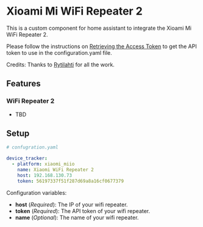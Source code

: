 # Xioami Mi WiFi Repeater 2

This is a custom component for home assistant to integrate the Xioami Mi WiFi Repeater 2.

Please follow the instructions on [Retrieving the Access Token](https://home-assistant.io/components/xiaomi/#retrieving-the-access-token) to get the API token to use in the configuration.yaml file.

Credits: Thanks to [Rytilahti](https://github.com/rytilahti/python-miio) for all the work.

## Features

### WiFi Repeater 2

* TBD

## Setup

```yaml
# confugration.yaml

device_tracker:
  - platform: xiaomi_miio
    name: Xiaomi WiFi Repeater 2
    host: 192.168.130.73
    token: 56197337f51f287d69a8a16cf0677379
```

Configuration variables:
- **host** (*Required*): The IP of your wifi repeater.
- **token** (*Required*): The API token of your wifi repeater.
- **name** (*Optional*): The name of your wifi repeater.
